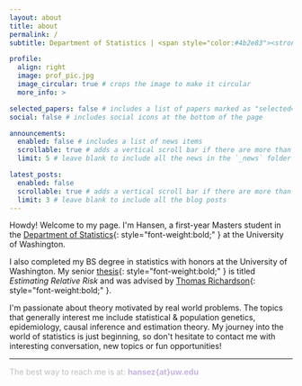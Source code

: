 ```yaml
---
layout: about
title: about
permalink: /
subtitle: Department of Statistics | <span style="color:#4b2e83"><strong>University of Washington</strong></span>

profile:
  align: right
  image: prof_pic.jpg
  image_circular: true # crops the image to make it circular
  more_info: >

selected_papers: false # includes a list of papers marked as "selected={true}"
social: false # includes social icons at the bottom of the page

announcements:
  enabled: false # includes a list of news items
  scrollable: true # adds a vertical scroll bar if there are more than 3 news items
  limit: 5 # leave blank to include all the news in the `_news` folder

latest_posts:
  enabled: false
  scrollable: true # adds a vertical scroll bar if there are more than 3 new posts items
  limit: 3 # leave blank to include all the blog posts
---
```


Howdy! Welcome to my page. I'm Hansen, a first-year Masters student in the [Department of Statistics](https://stat.uw.edu/){: style="font-weight:bold;" } at the University of Washington.

I also completed my BS degree in statistics with honors at the University of Washington. My senior [thesis](../assets/pdf/thesis.pdf){: style="font-weight:bold;" } is titled _Estimating Relative Risk_ and was advised by [Thomas Richardson](https://sites.stat.washington.edu/tsr/website/inquiry/home.php){: style="font-weight:bold;" }.

I'm passionate about theory motivated by real world problems. The topics that generally interest me include statistical & population genetics, epidemiology, causal inference and estimation theory. My journey into the world of statistics is just beginning, so don't hesitate to contact me with interesting conversation, new topics or fun opportunities!

<hr>

<span style="color:#bebebe">The best way to reach me is at:</span>
<i class="ti ti-inbox" style="color:#c5b4e3"></i> <span style="color:#c5b4e3"><b>hansez{at}uw.edu</b></span> 
